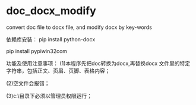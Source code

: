 # doc_docx_modify
convert doc file to docx file, and  modify  docx by key-words

依赖库安装：
pip install python-docx

pip install pypiwin32com


功能及使用注意事项：
(1)本程序先把doc转换为docx,再替换docx 文件里的特定字符串，包括正文、页眉、页脚、表格内容；

(2)空文件会报错；

(3)c:\目录下必须以管理员权限运行；
